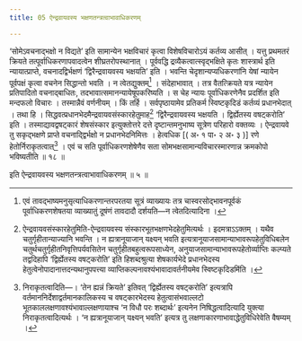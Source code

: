 ```yaml
---
title: 05 ऐन्द्रवायवस्य भक्षणतन्त्रत्वाभावाधिकरणम्

---
```

‘सोमेऽवचनाद्भक्षो न विद्यते’ इति सामान्येन भक्षविचारं कृत्वा विशेषविचारोऽयं कर्तव्य आसीत् । यत्तु प्रथमतरं क्रियते तत्पूर्वाधिकरणापवादत्वेन शीघ्रतरोपस्थानात् । पूर्ववद्धि द्रव्यैकत्वात्स्वृद्भक्षिते कृतः शास्त्रार्थ इति न्यायात्प्राप्ते, वचनादद्विर्भक्षणं ‘द्विरैन्द्रवायवस्य भक्षयति’ इति । भवन्ति चेदृशान्यप्यधिकरणांनि येषां न्यायेन पूर्वपक्षं कृत्वा वचनेन सिद्धान्तो भवति । न त्वेतद्युक्तम्[^1] । संदेहाभावात् । तत्र वैतत्क्रियते यत्र न्यायेन प्रतिपादितो वचनाद्बाधितः, तदभावात्समानन्यायेषूपकरिष्यति । स चेह न्यायः पूर्वाधिकरणेनैव प्रदर्शित इति मन्दफलो विचारः । तस्मान्नैवं वर्णनीयम् । किं तर्हि । सर्वपृष्ठायामेव प्रतिकर्म स्विष्टकृदिडं कर्तव्यं प्रधानभेदात् । तथा हि । सिद्धवत्प्रधानभेदमैन्द्रवायवसंस्कारहेतुमाह[^2] ‘द्विरैन्द्रवायवस्य भक्षयति । द्विर्ह्येतस्य वषट्करोति’ इति । तस्माद्यावद्वषट्कारं शेषसंस्कार इत्युक्तोत्तरे दत्ते दृष्टान्तमनुभाष्य सूत्रेण परिहारो वक्तव्यः । ऐन्द्रवायवे तु सकृद्भक्षणे प्राप्ते वचनाद्द्विर्भक्षो न प्रधानभेदनिमित्तः । हेत्वधिक \[( अ॰ १ पा॰ २ अ॰ ३ )\] रणे हेतोर्निराकृतत्वात्[^3] । एवं च सति पूर्वाधिकरणशेषेणैव सता सोमभक्षसामान्यविचारस्मारणान्न क्रमकोपो भविष्यतीति ॥ १८ ॥

[^1]: एवं तावद्भाष्यमनुसृत्याधिकरणान्तरपरतया सूत्रं व्याख्यायः तत्र चास्वरसोद्भावनपूर्वकं पूर्वाधिकरणशेषतया व्याख्यातुं दूषंणं तावदादौ दर्शयति—न त्वेतदित्यादिना ।


[^2]: ऐन्द्रवायवसंस्कारहेतुमिति-ऐन्द्रवायवस्य संस्कारभूतभक्षणभेदहेतुमित्यर्थः । इदमत्राऽऽक्तम् । यथैव चतुर्गृहीतान्याज्यानि भवन्ति । न ह्यत्रानूयाजान् यक्ष्यन् भवति इत्यत्रानूयाजसामान्याभावरूपहेतुविधिबलेन चतुर्थचतुर्गृहीतनिवृत्तिपर्यवसितेन चतुर्गृहीतबहुत्वरूपसाध्येन, अनुयाजसामान्याभावरूपहेतोर्व्याप्तिः कल्प्यते तद्वदिहापि ‘द्विर्ह्येतस्य वषट्करोति’ इति हिशब्दश्रुत्या शेषकार्यभेदे प्रधानभेदस्य हेतुत्वेनोपादानात्तदन्यथानुपपत्त्या व्याप्तिकल्पनावश्यंभावादावर्तनीयमेव स्विष्टकृदिडमिंति ।


[^3]: निराकृतत्वादिति—। ‘तेन ह्यन्नं क्रियते’ इतिवत् ‘द्विर्ह्येतस्य वषट्करोति’ इत्यत्रापि वर्तमाननिर्देशाद्वर्तमानकालिकस्य च वषट्कारभेदस्य हेतुत्वासंभवाल्लटो भूतकाललक्षणावश्यंभावाल्लक्षणायाश्च ‘न विधौ परः शब्दार्थः’ इत्यनेन निषिद्धत्वादित्यादि युक्त्या निराकृतत्वादित्यर्थः । ‘न ह्यत्रानूयाजान् यक्ष्यन् भवति’ इत्यत्र तु लक्षणाकारणाभावाद्धेतुविधिरेवेति वैषम्यम् ।


इति ऐन्द्रवायवस्य भक्षणतन्त्रत्वाभावाधिकरणम् ॥ ५ ॥